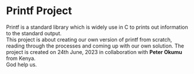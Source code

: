# Printf Project
Printf is a standard library which is widely use in C to prints out information to the standard output. <br>
This project is about creating our own version of printf from scratch, reading through the processes and coming up with our own solution. The project is created on 24th June, 2023 in collaboration with **Peter Okumu** from Kenya. <br>
God help us.

